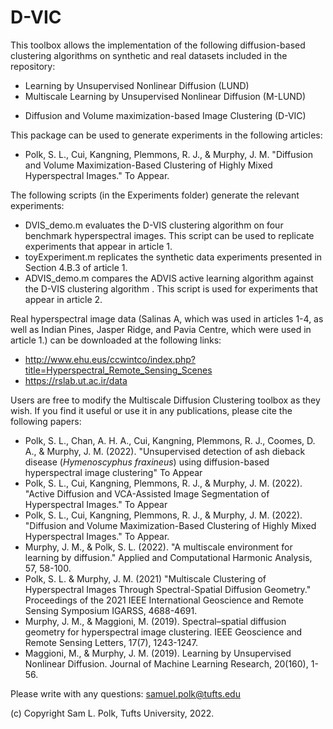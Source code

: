 # D-VIC

This toolbox allows the implementation of the following diffusion-based clustering algorithms on synthetic and real datasets included in the repository:

- Learning by Unsupervised Nonlinear Diffusion (LUND)
- Multiscale Learning by Unsupervised Nonlinear Diffusion (M-LUND)
<!-- - Spatially Regularized Diffusion Learning (SRDL) -->
<!-- - Multiscale Spatially Regularized Diffusion Learning (M-SRDL) -->
- Diffusion and Volume maximization-based Image Clustering (D-VIC)
<!-- - Active Diffusion and VCA-Assisted Image Segmentation (ADVIS) -->

This package can be used to generate experiments in the following articles:

- Polk, S. L., Cui, Kangning, Plemmons, R. J., & Murphy, J. M. "Diffusion and Volume Maximization-Based Clustering of Highly Mixed Hyperspectral Images." To Appear.
<!-- 2. Polk, S. L., Cui, Kangning, Plemmons, R. J., & Murphy, J. M. "Active Diffusion and VCA-Assisted Image Segmentation of Hyperspectral Images." To Appear -->

The following scripts (in the Experiments folder) generate the relevant experiments:

- DVIS_demo.m evaluates the D-VIS clustering algorithm on four benchmark hyperspectral images. This script can be used to replicate experiments that appear in article 1.
- toyExperiment.m replicates the synthetic data experiments presented in Section 4.B.3 of article 1.  
- ADVIS_demo.m compares the ADVIS active learning algorithm against the D-VIS clustering algorithm . This script is used for experiments that appear in article 2.

Real hyperspectral image data (Salinas A, which was used in articles 1-4, as well as Indian Pines, Jasper Ridge, and Pavia Centre, which were used in article 1.) can be downloaded at the following links:

- http://www.ehu.eus/ccwintco/index.php?title=Hyperspectral_Remote_Sensing_Scenes
- https://rslab.ut.ac.ir/data
    
Users are free to modify the Multiscale Diffusion Clustering toolbox as they wish. If you find it useful or use it in any publications, please cite the following papers:

- Polk, S. L., Chan, A. H. A., Cui, Kangning, Plemmons, R. J., Coomes, D. A., & Murphy, J. M. (2022). "Unsupervised detection of ash dieback disease (_Hymenoscyphus fraxineus_) using diffusion-based hyperspectral image clustering" To Appear
- Polk, S. L., Cui, Kangning, Plemmons, R. J., & Murphy, J. M. (2022). "Active Diffusion and VCA-Assisted Image Segmentation of Hyperspectral Images." To Appear
- Polk, S. L., Cui, Kangning, Plemmons, R. J., & Murphy, J. M. (2022). "Diffusion and Volume Maximization-Based Clustering of Highly Mixed Hyperspectral Images." To Appear.
- Murphy, J. M., & Polk, S. L. (2022). "A multiscale environment for learning by diffusion." Applied and Computational Harmonic Analysis, 57, 58-100.
- Polk, S. L. & Murphy, J. M. (2021) "Multiscale Clustering of Hyperspectral Images Through Spectral-Spatial Diffusion Geometry." Proceedings of the 2021 IEEE International Geoscience and Remote Sensing Symposium IGARSS, 4688-4691.
- Murphy, J. M., & Maggioni, M. (2019). Spectral–spatial diffusion geometry for hyperspectral image clustering. IEEE Geoscience and Remote Sensing Letters, 17(7), 1243-1247.
- Maggioni, M., & Murphy, J. M. (2019). Learning by Unsupervised Nonlinear Diffusion. Journal of Machine Learning Research, 20(160), 1-56.

Please write with any questions: samuel.polk@tufts.edu

(c) Copyright Sam L. Polk, Tufts University, 2022.
